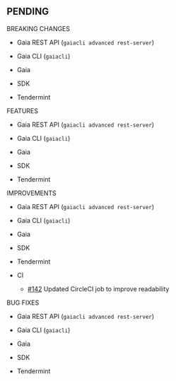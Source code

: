## PENDING

BREAKING CHANGES

* Gaia REST API (`gaiacli advanced rest-server`)

* Gaia CLI  (`gaiacli`)

* Gaia

* SDK

* Tendermint


FEATURES

* Gaia REST API (`gaiacli advanced rest-server`)

* Gaia CLI  (`gaiacli`)

* Gaia

* SDK

* Tendermint


IMPROVEMENTS

* Gaia REST API (`gaiacli advanced rest-server`)

* Gaia CLI  (`gaiacli`)

* Gaia

* SDK

* Tendermint

* CI
    - [#142](https://github.com/tendermint/devops/issues/142) Updated CircleCI job to improve readability

BUG FIXES

* Gaia REST API (`gaiacli advanced rest-server`)

* Gaia CLI  (`gaiacli`)

* Gaia

* SDK

* Tendermint
